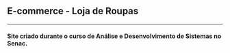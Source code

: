 ## E-commerce - Loja de Roupas
---
#### Site criado durante o curso de Análise e Desenvolvimento de Sistemas no Senac.

